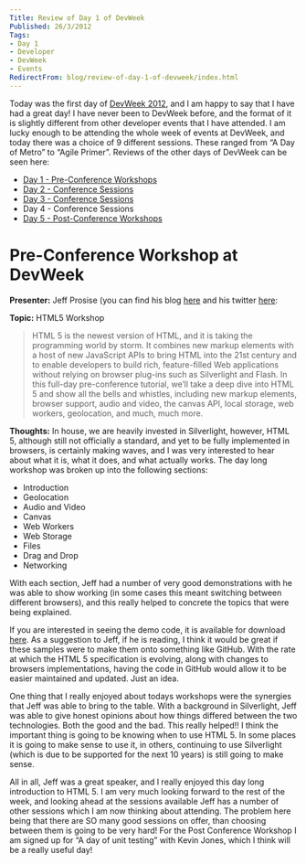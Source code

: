 ```yaml
---
Title: Review of Day 1 of DevWeek
Published: 26/3/2012
Tags:
- Day 1
- Developer
- DevWeek
- Events
RedirectFrom: blog/review-of-day-1-of-devweek/index.html
---
```


Today was the first day of [DevWeek 2012](http://www.devweek.com/), and I am happy to say that I have had a great day! I have never been to DevWeek before, and the format of it is slightly different from other developer events that I have attended. I am lucky enough to be attending the whole week of events at DevWeek, and today there was a choice of 9 different sessions. These ranged from “A Day of Metro” to “Agile Primer”. Reviews of the other days of DevWeek can be seen here:

- [Day 1 - Pre-Conference Workshops](http://www.gep13.co.uk/blog/review-of-day-1-of-devweek)
- [Day 2 - Conference Sessions](http://www.gep13.co.uk/blog/review-of-day-2-of-devweek)
- [Day 3 - Conference Sessions](http://www.gep13.co.uk/blog/review-of-day-3-of-devweek)
- Day 4 - Conference Sessions
- [Day 5 - Post-Conference Workshops](http://www.gep13.co.uk/blog/review-of-day-5-of-devweek)

# Pre-Conference Workshop at DevWeek

**Presenter:** Jeff Prosise (you can find his blog [here](http://www.wintellect.com/cs/blogs/jprosise/) and his twitter [here](https://twitter.com/#!/jprosise):

**Topic:** HTML5 Workshop

> HTML 5 is the newest version of HTML, and it is taking the programming world by storm. It combines new markup elements with a host of new JavaScript APIs to bring HTML into the 21st century and to enable developers to build rich, feature-filled Web applications without relying on browser plug-ins such as Silverlight and Flash.
> In this full-day pre-conference tutorial, we’ll take a deep dive into HTML 5 and show all the bells and whistles, including new markup elements, browser support, audio and video, the canvas API, local storage, web workers, geolocation, and much, much more.

**Thoughts:** In house, we are heavily invested in Silverlight, however, HTML 5, although still not officially a standard, and yet to be fully implemented in browsers, is certainly making waves, and I was very interested to hear about what it is, what it does, and what actually works. The day long workshop was broken up into the following sections:

- Introduction
- Geolocation
- Audio and Video
- Canvas
- Web Workers
- Web Storage
- Files
- Drag and Drop
- Networking


With each section, Jeff had a number of very good demonstrations with he was able to show working (in some cases this meant switching between different browsers), and this really helped to concrete the topics that were being explained.

If you are interested in seeing the demo code, it is available for download [here](http://wintellect.com/downloads/html5.zip). As a suggestion to Jeff, if he is reading, I think it would be great if these samples were to make them onto something like GitHub. With the rate at which the HTML 5 specification is evolving, along with changes to browsers implementations, having the code in GitHub would allow it to be easier maintained and updated. Just an idea.

One thing that I really enjoyed about todays workshops were the synergies that Jeff was able to bring to the table. With a background in Silverlight, Jeff was able to give honest opinions about how things differed between the two technologies. Both the good and the bad. This really helped!! I think the important thing is going to be knowing when to use HTML 5. In some places it is going to make sense to use it, in others, continuing to use Silverlight (which is due to be supported for the next 10 years) is still going to make sense.

All in all, Jeff was a great speaker, and I really enjoyed this day long introduction to HTML 5. I am very much looking forward to the rest of the week, and looking ahead at the sessions available Jeff has a number of other sessions which I am now thinking about attending. The problem here being that there are SO many good sessions on offer, than choosing between them is going to be very hard! For the Post Conference Workshop I am signed up for “A day of unit testing” with Kevin Jones, which I think will be a really useful day!

